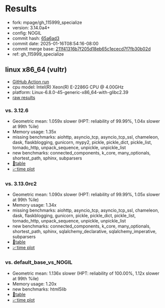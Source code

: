 # Results

- fork: mpage/gh_115999_specialize
- version: 3.14.0a4+
- config: NOGIL
- commit hash: [65a6ad3](https://github.com/mpage/cpython/commit/65a6ad3)
- commit date: 2025-01-16T08:54:16-08:00
- commit merge base: [211f41316b7f205d18eb65c1ececd7f7fb30b02d](https://github.com/python/cpython/commit/211f41316b7f205d18eb65c1ececd7f7fb30b02d)
- ref: gh_115999_specialize

## linux x86_64 (vultr)

- [GitHub Action run](https://github.com/facebookexperimental/free-threading-benchmarking/actions/runs/12813759583)
- cpu model: Intel(R) Xeon(R) E-2286G CPU @ 4.00GHz
- platform: Linux-6.8.0-45-generic-x86_64-with-glibc2.39
- [raw results](bm-20250116-vultr-x86_64-mpage-gh_115999_specialize-3.14.0a4%2B-65a6ad3.json)

### vs. 3.12.6

- Geometric mean: 1.059x slower (HPT: reliability of 99.99%, 1.04x slower at 99th %ile)
- Memory usage: 1.35x
- missing benchmarks: aiohttp, asyncio_tcp, asyncio_tcp_ssl, chameleon, dask, flaskblogging, gunicorn, mypy2, pickle, pickle_dict, pickle_list, tornado_http, unpack_sequence, unpickle, unpickle_list
- new benchmarks: connected_components, k_core, many_optionals, shortest_path, sphinx, subparsers
- [📄table](bm-20250116-vultr-x86_64-mpage-gh_115999_specialize-3.14.0a4%2B-65a6ad3-vs-3.12.6.md)
- [📈time plot](bm-20250116-vultr-x86_64-mpage-gh_115999_specialize-3.14.0a4%2B-65a6ad3-vs-3.12.6.svg)

### vs. 3.13.0rc2

- Geometric mean: 1.090x slower (HPT: reliability of 99.99%, 1.05x slower at 99th %ile)
- Memory usage: 1.34x
- missing benchmarks: aiohttp, asyncio_tcp, asyncio_tcp_ssl, chameleon, dask, flaskblogging, gunicorn, pickle, pickle_dict, pickle_list, tornado_http, unpack_sequence, unpickle, unpickle_list
- new benchmarks: connected_components, k_core, many_optionals, shortest_path, sphinx, sqlalchemy_declarative, sqlalchemy_imperative, subparsers
- [📄table](bm-20250116-vultr-x86_64-mpage-gh_115999_specialize-3.14.0a4%2B-65a6ad3-vs-3.13.0rc2.md)
- [📈time plot](bm-20250116-vultr-x86_64-mpage-gh_115999_specialize-3.14.0a4%2B-65a6ad3-vs-3.13.0rc2.svg)

### vs. default_base_vs_NOGIL

- Geometric mean: 1.136x slower (HPT: reliability of 100.00%, 1.12x slower at 99th %ile)
- Memory usage: 1.20x
- new benchmarks: html5lib
- [📄table](bm-20250116-vultr-x86_64-mpage-gh_115999_specialize-3.14.0a4%2B-65a6ad3-vs-default_base_vs_NOGIL.md)
- [📈time plot](bm-20250116-vultr-x86_64-mpage-gh_115999_specialize-3.14.0a4%2B-65a6ad3-vs-default_base_vs_NOGIL.svg)

